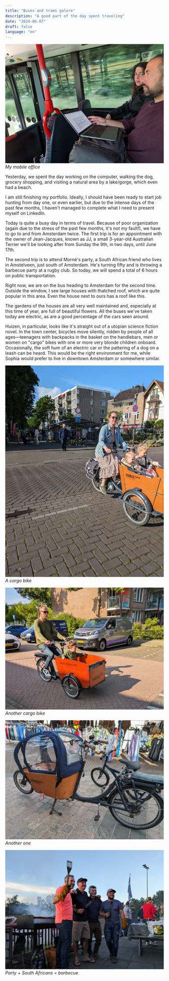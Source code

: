 ```yaml
---
title: "Buses and trams galore"
description: "A good part of the day spent traveling"
date: "2024-06-07"
draft: false
language: "en"
---
```


![Working on my laptop on the bus](../../../../assets/images/post-3/pic-1.jpg)
_My mobile office_

Yesterday, we spent the day working on the computer, walking the dog, grocery shopping, and visiting a natural area by a lake/gorge, which even had a beach.

I am still finishing my portfolio. Ideally, I should have been ready to start job hunting from day one, or even earlier, but due to the intense days of the past few months, I haven't managed to complete what I need to present myself on LinkedIn.

Today is quite a busy day in terms of travel. Because of poor organization (again due to the stress of the past few months, it's not my fault!), we have to go to and from Amsterdam twice. The first trip is for an appointment with the owner of Jean-Jacques, known as JJ, a small 3-year-old Australian Terrier we'll be looking after from Sunday the 9th, in two days, until June 17th.

The second trip is to attend Mornè's party, a South African friend who lives in Amstelveen, just south of Amsterdam. He's turning fifty and is throwing a barbecue party at a rugby club. So today, we will spend a total of 6 hours on public transportation.

Right now, we are on the bus heading to Amsterdam for the second time. Outside the window, I see large houses with thatched roof, which are quite popular in this area. Even the house next to ours has a roof like this.

The gardens of the houses are all very well maintained and, especially at this time of year, are full of beautiful flowers. All the buses we've taken today are electric, as are a good percentage of the cars seen around.

Huizen, in particular, looks like it's straight out of a utopian science fiction novel. In the town center, bicycles move silently, ridden by people of all ages—teenagers with backpacks in the basket on the handlebars, men or women on "cargo" bikes with one or more very blonde children onboard. Occasionally, the soft hum of an electric car or the pattering of a dog on a leash can be heard. This would be the right environment for me, while Sophia would prefer to live in downtown Amsterdam or somewhere similar.

![Cargo bike with two children](../../../../assets/images/post-3/pic-2.jpg)
_A cargo bike_

![Cargo bike with one child](../../../../assets/images/post-3/pic-3.jpg)
_Another cargo bike_

![Cargo bike parked](../../../../assets/images/post-3/pic-4.jpg)
_Another one_

![Smiling men posing in front of a barbecue](../../../../assets/images/post-3/pic-5.jpg)
_Party + South Africans = barbecue_
